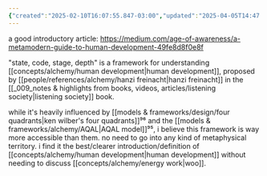 ```yaml
---
{"created":"2025-02-10T16:07:55.847-03:00","updated":"2025-04-05T14:47:55.470-03:00","tags":["framework","alchemy","socialchange","psychology","metamodernism","🌱"],"notestage":["🌱"],"relevancescore":96,"dg-publish":true,"readinesslevel":"20%","permalink":"/models-and-frameworks/alchemy/state-code-stage-depth/","dgPassFrontmatter":true}
---
```


a good introductory article: https://medium.com/age-of-awareness/a-metamodern-guide-to-human-development-49fe8d8f0e8f

"state, code, stage, depth" is a framework for understanding [[concepts/alchemy/human development\|human development]], proposed by [[people/references/alchemy/hanzi freinacht\|hanzi freinacht]] in the [[_009_notes & highlights from books, videos, articles/listening society\|listening society]] book.

while it's heavily influenced by [[models & frameworks/design/four quadrants\|ken wilber's four quadrants]]⁹⁶ and the [[models & frameworks/alchemy/AQAL\|AQAL model]]⁹⁵, i believe this framework is way more accessible than them. no need to go into any kind of metaphysical territory. i find it the best/clearer introduction/definition of [[concepts/alchemy/human development\|human development]] without needing to discuss [[concepts/alchemy/energy work\|woo]].